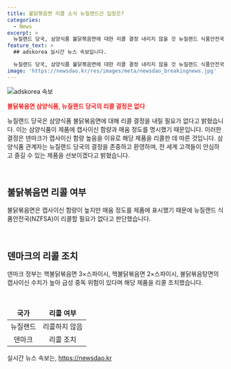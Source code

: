 ```yaml
---
title: 불닭볶음면 리콜 소식 뉴질랜드선 입장은?
categories:
  - News
excerpt: >
  뉴질랜드 당국, 삼양식품 불닭볶음면에 대한 리콜 결정 내리지 않을 것 뉴질랜드 식품안전국은 불닭볶음면의 캡사이신 함량과 매움 정도 표시에 따라 리콜이 필요하지 않다고 밝혀 삼양식품의 안전성을 인정했다. 이에 따라 삼양식품 관계자는 뉴질랜드 당국의 결정을 환영하며 전 세계 고객들에게 안심하고 즐길 수 있는 제품을 제공할 것이라고 전했다. 이와는 반대로 덴마크는 불닭볶음면의 캡사이신 농도로 인해 3가지 제품을 리콜 조치했다.
feature_text: >
  ## adskorea 실시간 뉴스 속보입니다.

  뉴질랜드 당국, 삼양식품 불닭볶음면에 대한 리콜 결정 내리지 않을 것 뉴질랜드 식품안전국은 불닭볶음면의 캡사이신 함량과 매움 정도 표시에 따라 리콜이 필요하지 않다고 밝혀 삼양식품의 안전성을 인정했다. 이에 따라 삼양식품 관계자는 뉴질랜드 당국의 결정을 환영하며 전 세계 고객들에게 안심하고 즐길 수 있는 제품을 제공할 것이라고 전했다. 이와는 반대로 덴마크는 불닭볶음면의 캡사이신 농도로 인해 3가지 제품을 리콜 조치했다.
image: 'https://newsdao.kr/res/images/meta/newsdao_breakingnews.jpg'
---
```


<p><img src="https://newsdao.kr/res/images/meta/newsdao_breakingnews.jpg" alt="adskorea 속보" /></p>

<p><b><span style="color: #ee2323;">불닭볶음면 삼양식품, 뉴질랜드 당국의 리콜 결정은 없다</span></b></p>

<p>뉴질랜드 당국은 삼양식품 불닭볶음면에 대해 리콜 결정을 내릴 필요가 없다고 밝혔습니다. 이는 삼양식품이 제품에 캡사이신 함량과 매움 정도를 명시했기 때문입니다. 이러한 결정은 덴마크가 캡사이신 함량 높음을 이유로 해당 제품을 리콜한 데 따른 것입니다. 삼양식품 관계자는 뉴질랜드 당국의 결정을 존중하고 환영하며, 전 세계 고객들이 안심하고 즐길 수 있는 제품을 선보이겠다고 밝혔습니다.</p>

<p data-ke-size="size16">&nbsp;</p>

<h2 data-ke-size="size26">불닭볶음면 리콜 여부</h2>

<p>불닭볶음면은 캡사이신 함량이 높지만 매움 정도를 제품에 표시했기 때문에 뉴질랜드 식품안전국(NZFSA)이 리콜할 필요가 없다고 판단했습니다.</p>

<p data-ke-size="size16">&nbsp;</p>

<h2 data-ke-size="size26">덴마크의 리콜 조치</h2>

<p>덴마크 정부는 핵불닭볶음면 3×스파이시, 핵불닭볶음면 2×스파이시, 불닭볶음탕면의 캡사이신 수치가 높아 급성 중독 위험이 있다며 해당 제품을 리콜 조치했습니다.</p>

<p data-ke-size="size16">&nbsp;</p>

<table>
<thead>
<tr>
<td style="text-align: center; height: 17px;"><b>국가</b></td>
<td style="text-align: center; height: 17px;"><b>리콜 여부</b></td>
</tr>
</thead>
<tbody>
<tr>
<td style="text-align: center; height: 17px;">뉴질랜드</td>
<td style="text-align: center; height: 17px;">리콜하지 않음</td>
</tr>
<tr>
<td style="text-align: center; height: 17px;">덴마크</td>
<td style="text-align: center; height: 17px;">리콜 조치</td>
</tr>
</tbody>
</table>
실시간 뉴스 속보는, <a href="https://newsdao.kr" rel="dofollow">https://newsdao.kr</a>



